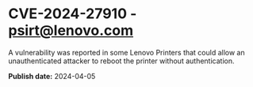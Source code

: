 # CVE-2024-27910 - psirt@lenovo.com

A vulnerability was reported in some Lenovo Printers that could allow an unauthenticated attacker to reboot the printer without authentication.

**Publish date:** 2024-04-05
